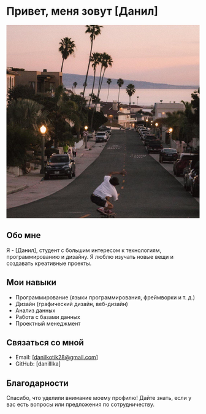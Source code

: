 # Привет, меня зовут [Данил]

![Моя фотография](HYutNglHSUI.jpg)

## Обо мне
Я - [Данил], студент с большим интересом к технологиям, программированию и дизайну. Я люблю изучать новые вещи и создавать креативные проекты.

## Мои навыки
- Программирование (языки программирования, фреймворки и т. д.)
- Дизайн (графический дизайн, веб-дизайн)
- Анализ данных
- Работа с базами данных
- Проектный менеджмент

## Связаться со мной
- Email: [danilkotik28@gmail.com]
- GitHub: [danilllka]

## Благодарности
Спасибо, что уделили внимание моему профилю! Дайте знать, если у вас есть вопросы или предложения по сотрудничеству.

